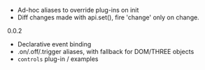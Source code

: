 * Ad-hoc aliases to override plug-ins on init
* Diff changes made with api.set(), fire 'change' only on change.

0.0.2

* Declarative event binding
* .on/.off/.trigger aliases, with fallback for DOM/THREE objects
* `controls` plug-in / examples